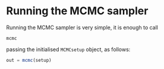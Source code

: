# Running the MCMC sampler
Running the MCMC sampler is very simple, it is enough to call
```@docs
mcmc
```
passing the initialised `MCMCsetup` object, as follows:
```julia
out = mcmc(setup)
```
